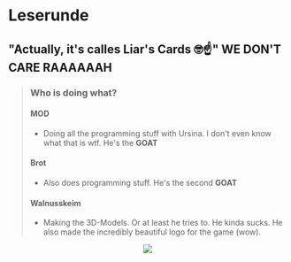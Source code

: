 # Leserunde
## "Actually, it's calles Liar's Cards 🤓☝" WE DON'T CARE RAAAAAAH

> ### Who is doing what?
> #### MOD
> - Doing all the programming stuff with Ursina. I don't even know what that is wtf. He's the **GOAT**
> #### Brot
> - Also does programming stuff. He's the second **GOAT**
> #### Walnusskeim
> - Making the 3D-Models. Or at least he tries to. He kinda sucks. He also made the incredibly beautiful logo for the game (wow).

<p align="center">
<img src="https://i.ibb.co/vvqN0Dpp/Leserunde.png" />
</p>
